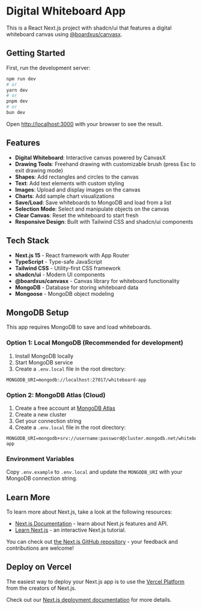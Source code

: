 # Digital Whiteboard App

This is a React Next.js project with shadcn/ui that features a digital whiteboard canvas using [@boardxus/canvasx](https://www.npmjs.com/package/@boardxus/canvasx).

## Getting Started

First, run the development server:

```bash
npm run dev
# or
yarn dev
# or
pnpm dev
# or
bun dev
```

Open [http://localhost:3000](http://localhost:3000) with your browser to see the result.

## Features

- **Digital Whiteboard**: Interactive canvas powered by CanvasX
- **Drawing Tools**: Freehand drawing with customizable brush (press Esc to exit drawing mode)
- **Shapes**: Add rectangles and circles to the canvas
- **Text**: Add text elements with custom styling
- **Images**: Upload and display images on the canvas
- **Charts**: Add sample chart visualizations
- **Save/Load**: Save whiteboards to MongoDB and load from a list
- **Selection Mode**: Select and manipulate objects on the canvas
- **Clear Canvas**: Reset the whiteboard to start fresh
- **Responsive Design**: Built with Tailwind CSS and shadcn/ui components

## Tech Stack

- **Next.js 15** - React framework with App Router
- **TypeScript** - Type-safe JavaScript
- **Tailwind CSS** - Utility-first CSS framework
- **shadcn/ui** - Modern UI components
- **@boardxus/canvasx** - Canvas library for whiteboard functionality
- **MongoDB** - Database for storing whiteboard data
- **Mongoose** - MongoDB object modeling

## MongoDB Setup

This app requires MongoDB to save and load whiteboards.

### Option 1: Local MongoDB (Recommended for development)

1. Install MongoDB locally
2. Start MongoDB service
3. Create a `.env.local` file in the root directory:
```env
MONGODB_URI=mongodb://localhost:27017/whiteboard-app
```

### Option 2: MongoDB Atlas (Cloud)

1. Create a free account at [MongoDB Atlas](https://www.mongodb.com/cloud/atlas)
2. Create a new cluster
3. Get your connection string
4. Create a `.env.local` file in the root directory:
```env
MONGODB_URI=mongodb+srv://username:password@cluster.mongodb.net/whiteboard-app
```

### Environment Variables

Copy `.env.example` to `.env.local` and update the `MONGODB_URI` with your MongoDB connection string.

## Learn More

To learn more about Next.js, take a look at the following resources:

- [Next.js Documentation](https://nextjs.org/docs) - learn about Next.js features and API.
- [Learn Next.js](https://nextjs.org/learn) - an interactive Next.js tutorial.

You can check out [the Next.js GitHub repository](https://github.com/vercel/next.js) - your feedback and contributions are welcome!

## Deploy on Vercel

The easiest way to deploy your Next.js app is to use the [Vercel Platform](https://vercel.com/new?utm_medium=default-template&filter=next.js&utm_source=create-next-app&utm_campaign=create-next-app-readme) from the creators of Next.js.

Check out our [Next.js deployment documentation](https://nextjs.org/docs/app/building-your-application/deploying) for more details.
